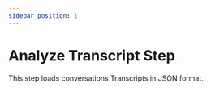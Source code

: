 ```yaml
---
sidebar_position: 1
---
```


# Analyze Transcript Step

This step loads conversations Transcripts in JSON format.  


